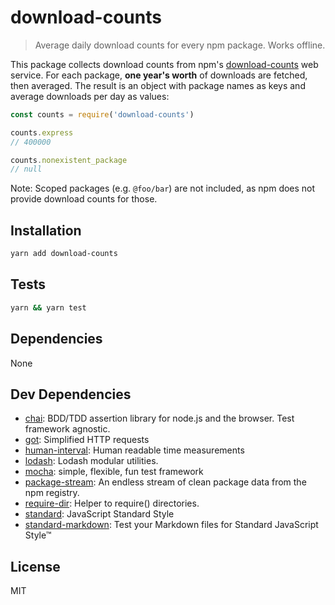# download-counts

> Average daily download counts for every npm package. Works offline.

This package collects download counts from npm's
[download-counts](https://github.com/npm/download-counts) web service.
For each package, **one year's worth** of downloads are fetched,
then averaged. The result is an object with package names as keys
and average downloads per day as values:

```js
const counts = require('download-counts')

counts.express
// 400000

counts.nonexistent_package
// null
```

Note: Scoped packages (e.g. `@foo/bar`) are not included, as npm does
not provide download counts for those.

## Installation

```sh
yarn add download-counts
```

## Tests

```sh
yarn && yarn test
```

## Dependencies

None

## Dev Dependencies

- [chai](https://github.com/chaijs/chai): BDD/TDD assertion library for node.js and the browser. Test framework agnostic.
- [got](http://ghub.io/got): Simplified HTTP requests
- [human-interval](https://github.com/rschmukler/human-interval): Human readable time measurements
- [lodash](http://ghub.io/lodash): Lodash modular utilities.
- [mocha](https://github.com/mochajs/mocha): simple, flexible, fun test framework
- [package-stream](https://github.com/zeke/package-stream): An endless stream of clean package data from the npm registry.
- [require-dir](https://github.com/aseemk/requireDir): Helper to require() directories.
- [standard](https://github.com/feross/standard): JavaScript Standard Style
- [standard-markdown](http://ghub.io/standard-markdown): Test your Markdown files for Standard JavaScript Style™

## License

MIT
